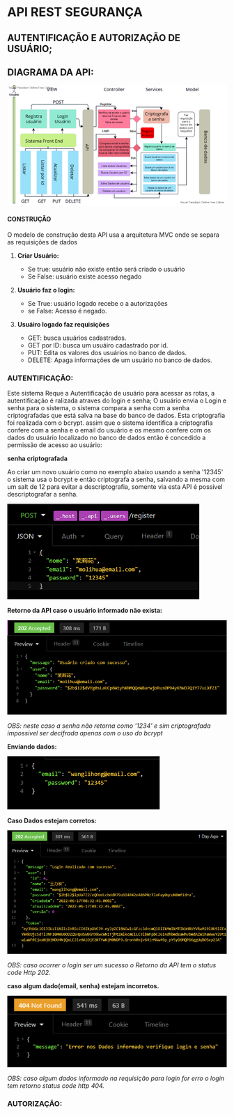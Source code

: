 # API REST SEGURANÇA

## AUTENTIFICAÇÃO E AUTORIZAÇÃO DE USUÁRIO;

## DIAGRAMA DA API:

<img src='./src/assets/diagramaapi.jpg'/>

#### CONSTRUÇÃO

O modelo de construção desta API usa a arquitetura MVC onde se separa as requisições de dados

1. <strong>Criar Usuário:</strong>
    * Se true: usuário não existe então será criado o usuário
    * Se False: usuário existe acesso negado

2. <strong>Usuário faz o login:</strong>
    * Se True: usuário logado recebe o a autorizações
    * se False: Acesso é negado.

3. <strong>Usuáiro logado faz requisições</strong>
    * GET: busca usuários cadastrados.
    * GET por ID: busca um usuáiro cadastrado por id.
    * PUT: Edita os valores dos usuários no banco de dados.
    * DELETE: Apaga informações de um usuário no banco de dados.

### AUTENTIFICAÇÃO:

Este sistema Reque a Autentificação de usuário para acessar as rotas, a autentificação é ralizada atraves do login e senha;
O usuário envia o Login e senha para o sistema, o sistema compara a senha com a senha criptografadas que está salva na base do banco de dados. Esta criptografia foi realizada com o bcrypt. assim que o sistema identifica a criptografia confere com a senha e o email do usuário e os mesmo confere com os dados do usuário localizado no banco de dados então é concedido a permissão de acesso ao usuário:

<strong>senha criptografada</strong>

Ao criar um novo usuário como no exemplo abaixo usando a senha '12345' o sistema usa o bcrypt e então criptografa a senha, salvando a mesma com um salt de 12 para evitar a descriptografia, somente via esta API é possivel descriptografar a senha.

<img src='./src/assets/dadosenviadosparacadastrar.png' />

<strong>Retorno da API caso o usuário informado não exista:</strong>

<img src='./src/assets/dadosregistrados.png'/>

*OBS: neste caso a senha não retorna como  '1234' e sim criptografada impossivel ser decifrada apenas com o uso do bcrypt*

<strong>Enviando dados:</strong>

<img src='./src/assets/dadosusuario.png' />

<strong>Caso Dados estejam corretos:</strong>

<img src='./src/assets/loginsucesso.png' />

*OBS: caso ocorrer o login ser um sucesso o Retorno da API tem o status code Http 202.*

<strong>caso algum dado(email, senha) estejam incorretos.</strong>

<img src='./src/assets/login-error.png'/>

*OBS: caso algum dados informado na requisição para login for erro o login tem retorno status code http 404.*

### AUTORIZAÇÃO:

